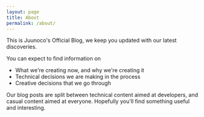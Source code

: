 ```yaml
---
layout: page
title: About
permalink: /about/
---
```


This is Juunoco's Official Blog, we keep you updated with our latest discoveries.

You can expect to find information on

* What we're creating now, and why we're creating it 
* Technical decisions we are making in the process
* Creative decisions that we go through

Our blog posts are split between technical content aimed at developers, and casual content aimed at everyone. Hopefully you'll find something useful and interesting.

<!-- This is the base Jekyll theme. You can find out more info about customizing your Jekyll theme, as well as basic Jekyll usage documentation at [jekyllrb.com](https://jekyllrb.com/)

You can find the source code for Minima at GitHub:
[jekyll][jekyll-organization] /
[minima](https://github.com/jekyll/minima)

You can find the source code for Jekyll at GitHub:
[jekyll][jekyll-organization] /
[jekyll](https://github.com/jekyll/jekyll)
 -->

<!-- [jekyll-organization]: https://github.com/jekyll -->
